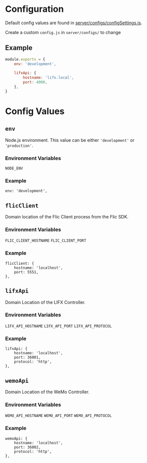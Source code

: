 # Configuration
Default config values are found in [server/configs/configSettings.js](server/configs/configSettings.js).

Create a custom `config.js` in `server/configs/` to change 


## Example
```js
module.exports = {
	env: 'development',
	
	lifxApi: {
		hostname: 'lifx.local',
		port: 4000,
	},
}
```


# Config Values

## `env`
Node.js environment. This value can be either `'development'` or `'production'`.

### Environment Variables
`NODE_ENV`

### Example
```
env: 'development',
```


## `flicClient`
Domain location of the Flic Client process from the Flic SDK.

### Environment Variables
`FLIC_CLIENT_HOSTNAME`
`FLIC_CLIENT_PORT`

### Example
```
flicClient: {
	hostname: 'localhost',
	port: 5551,
},
```


## `lifxApi`
Domain Location of the LIFX Controller.

### Environment Variables
`LIFX_API_HOSTNAME`
`LIFX_API_PORT`
`LIFX_API_PROTOCOL`

### Example
```
lifxApi: {
	hostname: 'localhost',
	port: 36001,
	protocol: 'http',
},
```


## `wemoApi`
Domain Location of the WeMo Controller.

### Environment Variables
`WEMO_API_HOSTNAME`
`WEMO_API_PORT`
`WEMO_API_PROTOCOL`

### Example
```
wemoApi: {
	hostname: 'localhost',
	port: 36002,
	protocol: 'http',
},
```
